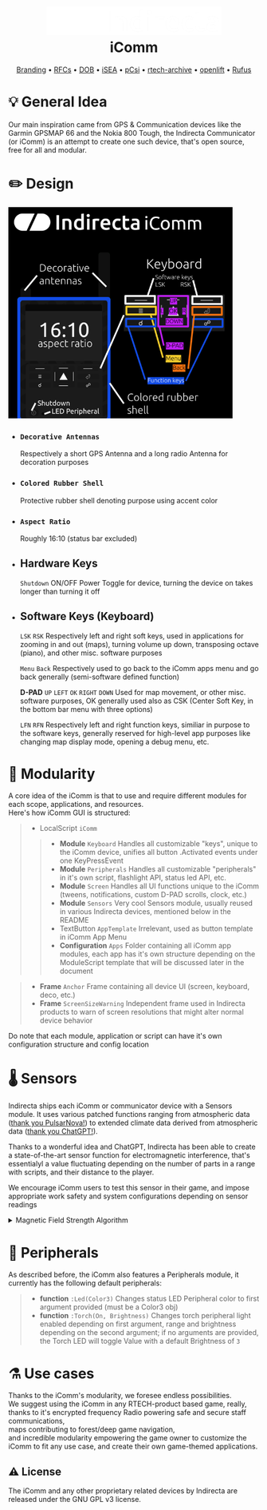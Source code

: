 <h1 align="center">
  <img alt="cgapp logo" src="https://raw.githubusercontent.com/Indirecta-Technologies/branding/main/logos/indirecta_logo_medium500_withPill.png" width="350px"/><br/>
  iComm
</h1>
<p align="center">
  <a href="https://github.com/Indirecta-Technologies/branding">Branding</a> •
  <a href="https://github.com/Indirecta-Technologies/RFCs">RFCs</a> •
  <a href="https://github.com/Indirecta-Technologies/dob">DOB</a> •
  <a href="https://github.com/Indirecta-Technologies/indirectaSEA">iSEA</a> •
  <a href="https://github.com/Indirecta-Technologies/pcsi">pCsi</a> •
  <a href="https://github.com/Indirecta-Technologies/rtech-archive">rtech-archive</a> •
  <a href="https://github.com/Indirecta-Technologies/openlift">openlift</a> •
  <a href="https://github.com/Indirecta-Technologies/Rufus">Rufus</a>
</p>

# 💡 General Idea
Our main inspiration came from GPS & Communication devices like the Garmin GPSMAP 66 and the Nokia 800 Tough, the Indirecta Communicator (or iComm) is an attempt to create one such device, that's open source, free for all and modular.
# ✏️ Design
<img alt="icomm design" src="https://raw.githubusercontent.com/Indirecta-Technologies/fosd/main/icomm/media/design_illustr.png" width="450px"/>

- ###  `Decorative Antennas` 
  Respectively a short GPS Antenna and a long radio Antenna for decoration purposes  

- ###  `Colored Rubber Shell` 
  Protective rubber shell denoting purpose using accent color  

- ###  `Aspect Ratio` 
  Roughly 16:10 (status bar excluded)  

- ## Hardware Keys 
  `Shutdown` ON/OFF Power Toggle for device, turning the device on takes longer than turning it off  

- ## Software Keys (Keyboard)
  `LSK` `RSK` Respectively left and right soft keys, used in applications for zooming in and out (maps), turning volume up down, transposing octave (piano), and other misc. software purposes  

  `Menu` `Back` Respectively used to go back to the iComm apps menu and go back generally (semi-software defined function)  

  **D-PAD** `UP` `LEFT` `OK` `RIGHT` `DOWN` Used for map movement, or other misc. software purposes, OK generally used also as CSK (Center Soft Key, in the bottom bar menu with three options)
  
  `LFN` `RFN` Respectively left and right function keys, similiar in purpose to the software keys, generally reserved for high-level app purposes like changing map display mode, opening a debug menu, etc.

# 🧩 Modularity
A core idea of the iComm is that to use and require different modules for each scope, applications, and resources.  
Here's how iComm GUI is structured:
> - LocalScript `iComm`  
>> - **Module** `Keyboard` Handles all customizable "keys", unique to the iComm device, unifies all button .Activated events under one KeyPressEvent
>> - **Module** `Peripherals` Handles all customizable "peripherals" in it's own script, flashlight API, status led API, etc.
>> - **Module** `Screen` Handles all UI functions unique to the iComm (tweens, notifications, custom D-PAD scrolls, clock, etc.)  
>> - **Module** `Sensors` Very cool Sensors module, usually reused in various Indirecta devices, mentioned below in the README
>> - TextButton `AppTemplate` Irrelevant, used as button template in iComm App Menu
>> - **Configuration** `Apps` Folder containing all iComm app modules, each app has it's own structure depending on the ModuleScript template that will be discussed later in the document  

> - **Frame** `Anchor` Frame containing all device UI (screen, keyboard, deco, etc.)
> - **Frame** `ScreenSizeWarning` Independent frame used in Indirecta products to warn of screen resolutions that might alter normal device behavior

Do note that each module, application or script can have it's own configuration structure and config location
# 🌡️ Sensors
Indirecta ships each iComm or communicator device with a Sensors module. It uses various patched functions ranging from atmospheric data ([thank you PulsarNova!](https://create.roblox.com/marketplace/asset/4996116798)) to extended climate data derived from atmospheric data ([thank you ChatGPT!](https://chat.openai.com/)).  

Thanks to a wonderful idea and ChatGPT, Indirecta has been able to create a state-of-the-art sensor function for electromagnetic interference, that's essentialyl a value fluctuating depending on the number of parts in a range with scripts, and their distance to the player.  

We encourage iComm users to test this sensor in their game, and impose appropriate work safety and system configurations depending on sensor readings
<details>
  <summary>Magnetic Field Strength Algorithm</summary>
  
> ## Magnetic Field Strength 
> ### (**function** `DeviceRadiation` from **Module** `Sensors`)
> ```lua
> ["DeviceRadiation"] = function()
>		wait(.397)
>		-- Define a function that takes a position and a radius as inputs and returns the pollution level at that position
>		local function getPollutionLevel(position, radius)
>			-- Find all the parts within the radius of the given position
>			local parts = game.Workspace:FindPartsInRegion3(Region3.new(position - Vector3.new(radius, radius, radius), position + Vector3.new(radius, radius, radius)))
>
>			-- Initialize a counter for the number of parts with scripts
>			local numScripts = 0
>			local p3 = 0
>
>			local major_contributor = nil
>			local major_contribution = 0
>
>			-- Iterate over the parts and count the number with scripts attached to them
>			for _, part in pairs(parts) do
>				if part.Parent == workspace then continue end
>				if game:GetService("Players"):GetPlayerFromCharacter(part.Parent) then continue end
>
>				local distance = (part.Position - position).Magnitude+0.001
>				local function countScriptDescendants(part)
>					local numScripts = 0
>					local blacklist = {}
>					local currentPart = part
>					while currentPart.Parent ~= workspace do
>						for _, descendant in pairs(currentPart:GetDescendants()) do
>							if descendant:IsA("BaseScript") and descendant.Disabled == false and not table.find(blacklist, descendant) then
>								table.insert(blacklist, descendant)
>								numScripts = numScripts + 1
>							end
>						end
>						currentPart = currentPart.Parent
>					end
>					return numScripts
>				end
>
>				local numPartScripts = countScriptDescendants(part)
>
>				numScripts += numPartScripts
>
>				-- Calculate the contribution of the current part to p3
>				local contribution = numPartScripts / (2 * math.pi * distance)
>				if contribution > major_contribution then major_contributor = part.Parent.Name end
>				p3 += contribution
>
>			end
>
>			-- Calculate the pollution level as a function of the number of parts with scripts and the radius
>			local pollutionDensity = numScripts / (radius^2)
>			-- Round to micron
>			pollutionDensity = math.round(pollutionDensity / 0.000001 * 10) / 10
>
>			-- Calculate more accurate microTesla unit from weighted average (p2 is much higher than pollution density)
>			local microTeslaDensity = math.clamp((math.log(1+p3)) * 8, 0, math.huge) --15000000, needs a lot more tuning.
>
>			return microTeslaDensity, pollutionDensity
>		end
>
>		local tesla, density = getPollutionLevel(HumanoidRootPart.Position, 45)
>		if config["MagnetometerUnit"] == "Density" then
>			return string.format("%.2f µP/stud", density), (math.log(density) / 15) * 100
>		elseif config["MagnetometerUnit"] == "microTesla" then
>			return string.format("%.2f µT", tesla), (tesla + 100) / 2
>		elseif config["MagnetometerUnit"] == "milliGauss" then
>			return string.format("%.2f mG", tesla*10), (math.log(density) / 15) * 100
>		else return "-",50 end
>
>
>	end
> ```
</details>

# 🪩 Peripherals  
As described before, the iComm also features a Peripherals module, it currently has the following default peripherals:
> - **function** `:Led(Color3)` Changes status LED Peripheral color to first argument provided (must be a Color3 obj)
> - **function** `:Torch(On, Brightness)` Changes torch peripheral light enabled depending on first argument, range and brightness depending on the second argument; if no arguments are provided, the Torch LED will toggle Value with a default Brightness of `3`
# ⚗️ Use cases
Thanks to the iComm's modularity, we foresee endless possibilities.  
We suggest using the iComm in any RTECH-product based game, really, thanks to it's encrypted frequency Radio powering safe and secure staff communications,  
maps contributing to forest/deep game navigation,  
and incredible modularity empowering the game owner to customize the iComm to fit any use case, and create their own game-themed applications.

## ⚠️ License

The iComm and any other proprietary related devices by Indirecta are released under the GNU GPL v3 license.